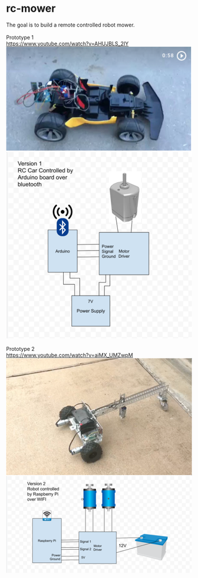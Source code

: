 # rc-mower
The goal is to build a remote controlled robot mower.
</br>
</br>
Prototype 1
</br>
https://www.youtube.com/watch?v=AHUJBLS_2IY
![v1-prototype](https://github.com/xwang0818/rc-mower/blob/master/images/v1-prototype.png?raw=true)
![v1-design](https://github.com/xwang0818/rc-mower/blob/master/images/v1-design.png?raw=true)
</br>
</br>
Prototype 2
</br>
https://www.youtube.com/watch?v=aiMX_UMZwpM
![v2-prototype](https://github.com/xwang0818/rc-mower/blob/master/images/v2-prototype.png?raw=true)
![v2-design](https://github.com/xwang0818/rc-mower/blob/master/images/v2-design.png?raw=true)


